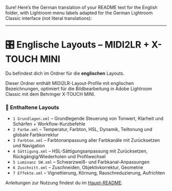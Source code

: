 Sure! Here’s the German translation of your README text for the English folder, with Lightroom menu labels adapted for the German Lightroom Classic interface (not literal translations):

---

# 🎛️ Englische Layouts – MIDI2LR + X-TOUCH MINI

Du befindest dich im Ordner für die **englischen** Layouts.

Dieser Ordner enthält MIDI2LR-Layout-Profile mit englischen Bezeichnungen, optimiert für die Bildbearbeitung in Adobe Lightroom Classic mit dem Behringer X-TOUCH MINI.

### 📄 Enthaltene Layouts

* `1 Grundlagen.xml` – Grundlegende Steuerung von Tonwert, Klarheit und Schärfen + Workflow-Kurzbefehle
* `2 Farbe.xml` – Temperatur, Farbton, HSL, Dynamik, Teiltonung und globale Farbkorrektur
* `3 Farbton.xml` – Farbtonanpassung aller Farbkanäle mit Zurücksetzen und Navigation
* `4 Sättigung.xml` – HSL-Sättigungsanpassung mit Zurücksetzen, Rückgängig/Wiederholen und Profilwechsel
* `5 Luminanz SW.xml` – Schwarzweiß- und Farbkanal-Anpassungen
* `6 Zuschnitt.xml` – Zuschneiden, Objektivkorrektur, Geometrie
* `7 Effekte.xml` – Vignettierung, Körnung, Rauschreduzierung, Aufrichten

Anleitungen zur Nutzung findest du im [Haupt-README](../README.md).

